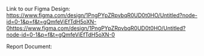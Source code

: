 Link to our Figma Design: https://www.figma.com/design/1PngPYpZRpvbqR0UD0t0HO/Untitled?node-id=0-1&p=f&t=gQmfeViEfTdH5oXN-0https://www.figma.com/design/1PngPYpZRpvbqR0UD0t0HO/Untitled?node-id=0-1&p=f&t=gQmfeViEfTdH5oXN-0





Report Document: 
